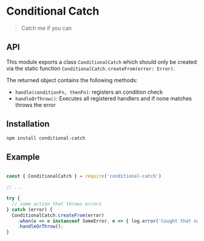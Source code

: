 # Conditional Catch

> Catch me if you can

## API

This module exports a class `ConditionalCatch` which should only be created via the static function `ConditionalCatch.createFrom(error: Error)`.

The returned object contains the following methods:

* `handle(conditionFn, thenFn)`: registers an condition check
* `handleOrThrow()`: Executes all registered handlers and if none matches throws the error

## Installation

```bash
npm install conditional-catch
```

## Example

```javascript

const { ConditionalCatch } = require('conditional-catch')

// ...

try {
  // some action that throws errors
} catch (error) {
  ConditionalCatch.createFrom(error)
    .when(e => e instanceof SomeError, e => { log.error('Cought that nasty bug again which can be ignored', e); })
    .handleOrThrow();
}

```
